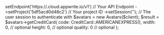 <?php

use Appwrite\Client;
use Appwrite\Services\Avatars;
use Appwrite\Enums\CreditCard;

$client = (new Client())
    ->setEndpoint('https://<REGION>.cloud.appwrite.io/v1') // Your API Endpoint
    ->setProject('5df5acd0d48c2') // Your project ID
    ->setSession(''); // The user session to authenticate with

$avatars = new Avatars($client);

$result = $avatars->getCreditCard(
    code: CreditCard::AMERICANEXPRESS(),
    width: 0, // optional
    height: 0, // optional
    quality: 0 // optional
);
